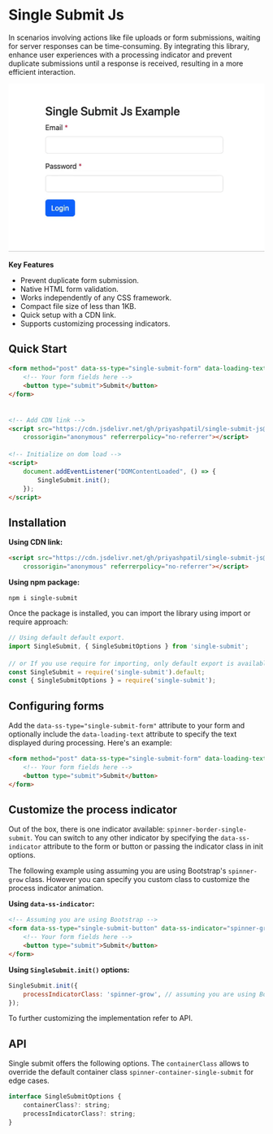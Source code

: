 # Single Submit Js

In scenarios involving actions like file uploads or form submissions, waiting for server responses can be
time-consuming. By integrating this library, enhance user experiences with a processing indicator and prevent duplicate
submissions until a response is received, resulting in a more efficient interaction.

![Single Submit Example](marketing/single-submit.gif)

**Key Features**

- Prevent duplicate form submission.
- Native HTML form validation.
- Works independently of any CSS framework.
- Compact file size of less than 1KB.
- Quick setup with a CDN link.
- Supports customizing processing indicators.

## Quick Start

```html
<form method="post" data-ss-type="single-submit-form" data-loading-text="Submitting...">
    <!-- Your form fields here -->
    <button type="submit">Submit</button>
</form>


<!-- Add CDN link -->
<script src="https://cdn.jsdelivr.net/gh/priyashpatil/single-submit-js@2.0.0-beta/dist/single-submit.min.js"
    crossorigin="anonymous" referrerpolicy="no-referrer"></script>

<!-- Initialize on dom load -->
<script>
    document.addEventListener("DOMContentLoaded", () => {
        SingleSubmit.init();
    });
</script>
```

## Installation

**Using CDN link:**

```html
<script src="https://cdn.jsdelivr.net/gh/priyashpatil/single-submit-js@2.0.0-beta_2/dist/single-submit.min.js"
    crossorigin="anonymous" referrerpolicy="no-referrer"></script>
```

**Using npm package:**

```shell
npm i single-submit
```

Once the package is installed, you can import the library using import or require approach:

```js
// Using default default export.
import SingleSubmit, { SingleSubmitOptions } from 'single-submit';

// or If you use require for importing, only default export is available.
const SingleSubmit = require('single-submit').default;
const { SingleSubmitOptions } = require('single-submit');
```

## Configuring forms

Add the `data-ss-type="single-submit-form"` attribute to your form and optionally include the `data-loading-text`
attribute to specify the text displayed during processing. Here's an example:

```html
<form method="post" data-ss-type="single-submit-form" data-loading-text="Submitting...">
    <!-- Your form fields here -->
    <button type="submit">Submit</button>
</form>
```

## Customize the process indicator

Out of the box, there is one indicator available: `spinner-border-single-submit`. You can switch to any other indicator
by specifying the `data-ss-indicator` attribute to the form or button or passing the indicator class in init options.

The following example using assuming you are using Bootstrap's `spinner-grow` class. However you can specify you custom
class to customize the process indicator animation.

**Using `data-ss-indicator`:**

```html
<!-- Assuming you are using Bootstrap -->
<form data-ss-type="single-submit-button" data-ss-indicator="spinner-grow">
    <!-- Your form fields here -->
    <button type="submit">Submit</button>
</form>
```

**Using `SingleSubmit.init()` options:**

```js
SingleSubmit.init({
    processIndicatorClass: 'spinner-grow', // assuming you are using Bootstrap
});
```

To further customizing the implementation refer to API.

## API

Single submit offers the following options. The `containerClass` allows to override the default container class
`spinner-container-single-submit` for edge cases.

```js
interface SingleSubmitOptions {
    containerClass?: string;
    processIndicatorClass?: string;
}
```
